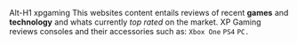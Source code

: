 Alt-H1 xpgaming
This websites content entails reviews of recent **games** and **technology** and whats currently _top rated_ on the market. 
XP Gaming reviews consoles and their accessories such as:
`Xbox One`
`PS4`
`PC.`

